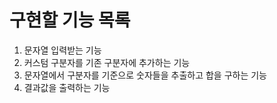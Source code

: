 # 구현할 기능 목록

1. 문자열 입력받는 기능
2. 커스텀 구분자를 기존 구분자에 추가하는 기능
3. 문자열에서 구분자를 기준으로 숫자들을 추출하고 합을 구하는 기능
4. 결과값을 출력하는 기능
